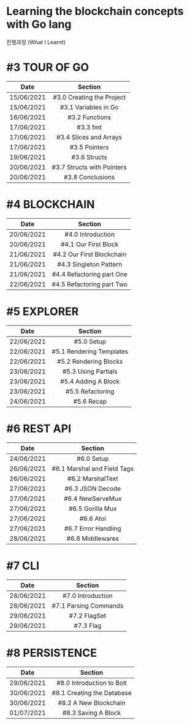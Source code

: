 # Learning the blockchain concepts with Go lang

진행과정 (What I Learnt) 

# #3 TOUR OF GO
|   Date   |  Section  |
| :------: |:------:|
|15/06/2021| #3.0 Creating the Project |
|15/06/2021| #3.1 Variables in Go |
|16/06/2021| #3.2 Functions |
|17/06/2021| #3.3 fmt |
|17/06/2021|#3.4 Slices and Arrays|
|17/06/2021|#3.5 Pointers|
|19/06/2021|#3.6 Structs|
|20/06/2021|#3.7 Structs with Pointers|
|20/06/2021|#3.8 Conclusions|

# #4 BLOCKCHAIN
|   Date   |  Section  |
| :------: |:------:|
|20/06/2021|#4.0 Introduction|
|20/06/2021|#4.1 Our First Block|
|21/06/2021|#4.2 Our First Blockchain|
|21/06/2021|#4.3 Singleton Pattern|
|21/06/2021|#4.4 Refactoring part One|
|22/06/2021|#4.5 Refactoring part Two|


# #5 EXPLORER
|   Date   |  Section  |
| :------: |:------:|
|22/06/2021|#5.0 Setup|
|22/06/2021|#5.1 Rendering Templates|
|22/06/2021|#5.2 Rendering Blocks|
|23/06/2021|#5.3 Using Partials|
|23/06/2021|#5.4 Adding A Block|
|23/06/2021|#5.5 Refactoring|
|24/06/2021|#5.6 Recap|


# #6 REST API
|   Date   |  Section  |
| :------: |:------:|
|24/06/2021|#6.0 Setup|
|26/06/2021|#6.1 Marshal and Field Tags|
|26/06/2021|#6.2 MarshalText|
|27/06/2021|#6.3 JSON Decode|
|27/06/2021|#6.4 NewServeMux|
|27/06/2021|#6.5 Gorilla Mux|
|27/06/2021|#6.6 Atoi|
|27/06/2021|#6.7 Error Handling|
|28/06/2021|#6.8 Middlewares|

# #7 CLI
|   Date   |  Section  |
| :------: |:------:|
|28/06/2021|#7.0 Introduction|
|28/06/2021|#7.1 Parsing Commands|
|29/06/2021|#7.2 FlagSet|
|29/06/2021|#7.3 Flag|

# #8 PERSISTENCE
|   Date   |  Section  |
| :------: |:------:|
|29/06/2021|#8.0 Introduction to Bolt|
|30/06/2021|#8.1 Creating the Database|
|30/06/2021|#8.2 A New Blockchain|
|01/07/2021|#8.3 Saving A Block|